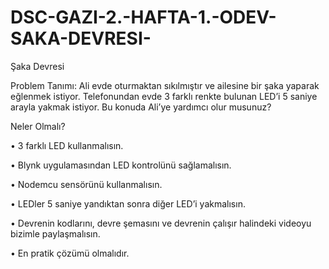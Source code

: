 # DSC-GAZI-2.-HAFTA-1.-ODEV-SAKA-DEVRESI-
Şaka Devresi

Problem Tanımı:
Ali evde oturmaktan sıkılmıştır ve ailesine bir şaka yaparak eğlenmek istiyor. Telefonundan evde 3 farklı renkte bulunan LED’i 5 saniye arayla yakmak istiyor. Bu konuda Ali’ye yardımcı olur musunuz?


Neler Olmalı?

•	3 farklı LED kullanmalısın.

•	Blynk uygulamasından LED kontrolünü sağlamalısın.

•	Nodemcu sensörünü kullanmalısın.

•	LEDler 5 saniye yandıktan sonra diğer LED’i yakmalısın.

•	Devrenin kodlarını, devre şemasını ve devrenin çalışır halindeki videoyu bizimle paylaşmalısın.

•	En pratik çözümü olmalıdır.


